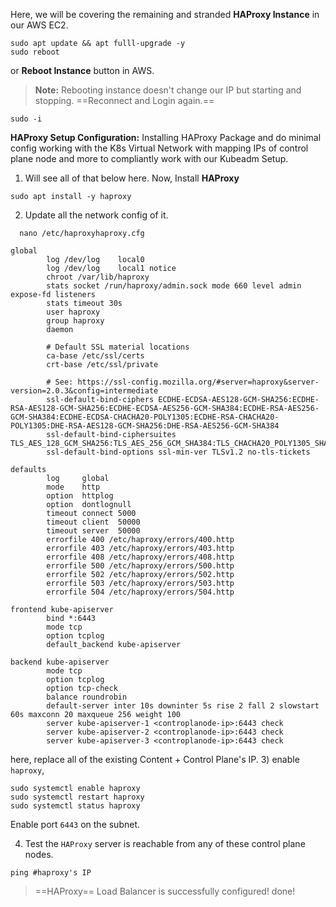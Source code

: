 Here, we will be covering the remaining and stranded **HAProxy Instance** in our AWS EC2.

```
sudo apt update && apt fulll-upgrade -y
sudo reboot
```
or **Reboot Instance** button in AWS.
>**Note:** Rebooting instance doesn't change our IP but starting and stopping. 
==Reconnect and Login again.==

```
sudo -i
```

**HAProxy Setup Configuration:**
Installing HAProxy Package and do minimal config working with the K8s Virtual Network with mapping IPs of control plane node and more to compliantly work with our Kubeadm Setup.

1) Will see all of that below here. Now, Install **HAProxy**
```
sudo apt install -y haproxy
```
2) Update all the network config of it.
```
  nano /etc/haproxyhaproxy.cfg
```
```
global
        log /dev/log    local0
        log /dev/log    local1 notice
        chroot /var/lib/haproxy
        stats socket /run/haproxy/admin.sock mode 660 level admin expose-fd listeners
        stats timeout 30s
        user haproxy
        group haproxy
        daemon

        # Default SSL material locations
        ca-base /etc/ssl/certs
        crt-base /etc/ssl/private

        # See: https://ssl-config.mozilla.org/#server=haproxy&server-version=2.0.3&config=intermediate
        ssl-default-bind-ciphers ECDHE-ECDSA-AES128-GCM-SHA256:ECDHE-RSA-AES128-GCM-SHA256:ECDHE-ECDSA-AES256-GCM-SHA384:ECDHE-RSA-AES256-GCM-SHA384:ECDHE-ECDSA-CHACHA20-POLY1305:ECDHE-RSA-CHACHA20-POLY1305:DHE-RSA-AES128-GCM-SHA256:DHE-RSA-AES256-GCM-SHA384
        ssl-default-bind-ciphersuites TLS_AES_128_GCM_SHA256:TLS_AES_256_GCM_SHA384:TLS_CHACHA20_POLY1305_SHA256
        ssl-default-bind-options ssl-min-ver TLSv1.2 no-tls-tickets

defaults
        log     global
        mode    http
        option  httplog
        option  dontlognull
        timeout connect 5000
        timeout client  50000
        timeout server  50000
        errorfile 400 /etc/haproxy/errors/400.http
        errorfile 403 /etc/haproxy/errors/403.http
        errorfile 408 /etc/haproxy/errors/408.http
        errorfile 500 /etc/haproxy/errors/500.http
        errorfile 502 /etc/haproxy/errors/502.http
        errorfile 503 /etc/haproxy/errors/503.http
        errorfile 504 /etc/haproxy/errors/504.http

frontend kube-apiserver
        bind *:6443
        mode tcp
        option tcplog
        default_backend kube-apiserver

backend kube-apiserver
        mode tcp
        option tcplog
        option tcp-check
        balance roundrobin
        default-server inter 10s downinter 5s rise 2 fall 2 slowstart 60s maxconn 20 maxqueue 256 weight 100
        server kube-apiserver-1 <controplanode-ip>:6443 check
        server kube-apiserver-2 <controplanode-ip>:6443 check
        server kube-apiserver-3 <controplanode-ip>:6443 check        
```
here, replace all of the existing Content + Control Plane's IP.
3) enable `haproxy`,
```
sudo systemctl enable haproxy
sudo systemctl restart haproxy
sudo systemctl status haproxy
```
Enable port `6443` on the subnet.

4) Test the `HAProxy` server is reachable from any of these control plane nodes.
```
ping #haproxy's IP
```
>==HAProxy== Load Balancer is successfully configured! done!
